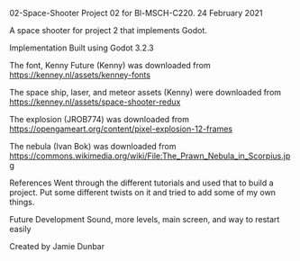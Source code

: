 02-Space-Shooter
Project 02 for Bl-MSCH-C220. 24 February 2021

A space shooter for project 2 that implements Godot.

Implementation
Built using Godot 3.2.3

The font, Kenny Future (Kenny) was downloaded from
https://kenney.nl/assets/kenney-fonts

The space ship, laser, and meteor assets (Kenny) were downloaded from
https://kenney.nl/assets/space-shooter-redux

The explosion (JROB774) was downloaded from
https://opengameart.org/content/pixel-explosion-12-frames

The nebula (Ivan Bok) was downloaded from
https://commons.wikimedia.org/wiki/File:The_Prawn_Nebula_in_Scorpius.jpg

References
Went through the different tutorials and used that to build a project.
Put some different twists on it and tried to add some of my own things.

Future Development
Sound, more levels, main screen, and way to restart easily

Created by
Jamie Dunbar
